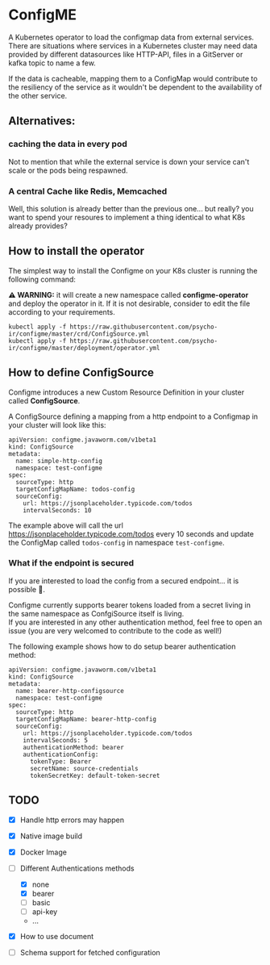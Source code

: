 ConfigME
========
A Kubernetes operator to load the configmap data from external services.
There are situations where services in a Kubernetes cluster may need data provided by different datasources 
like HTTP-API, files in a GitServer or kafka topic to name a few.

If the data is cacheable, mapping them to a ConfigMap would contribute to the resiliency of the service as it wouldn't be dependent to the availability of the other service.

## Alternatives:

### caching the data in every pod

Not to mention that while the external service is down your service can't scale or the pods being respawned. 

### A central Cache like Redis, Memcached

Well, this solution is already better than the previous one... 
but really? you want to spend your resoures to implement a thing identical to what K8s already provides?

## How to install the operator

The simplest way to install the Configme on your K8s cluster is running the following command:

**⚠ WARNING:** it will create a new namespace called **configme-operator** and deploy the operator in it. 
If it is not desirable, consider to edit the file according to your requirements.
```
kubectl apply -f https://raw.githubusercontent.com/psycho-ir/configme/master/crd/ConfigSource.yml
kubectl apply -f https://raw.githubusercontent.com/psycho-ir/configme/master/deployment/operator.yml 
```

## How to define ConfigSource

Configme introduces a new Custom Resource Definition in your cluster called **ConfigSource**. 

A ConfigSource defining a mapping from a http endpoint to a Configmap in your cluster will look like this: 

```
apiVersion: configme.javaworm.com/v1beta1
kind: ConfigSource
metadata:
  name: simple-http-config
  namespace: test-configme
spec:
  sourceType: http
  targetConfigMapName: todos-config
  sourceConfig: 
    url: https://jsonplaceholder.typicode.com/todos
    intervalSeconds: 10
```

The example above will call the url https://jsonplaceholder.typicode.com/todos every 10 seconds and update the ConfigMap called `todos-config` in namespace `test-configme`.


### What if the endpoint is secured

If you are interested to load the config from a secured endpoint... it is possible :tada:.

Configme currently supports bearer tokens loaded from a secret living in the same namespace as ConfgiSource itself is living.  
If you are interested in any other authentication method, feel free to open an issue (you are very welcomed to contribute to the code as well!)

The following example shows how to do setup bearer authentication method:

```
apiVersion: configme.javaworm.com/v1beta1
kind: ConfigSource
metadata:
  name: bearer-http-configsource
  namespace: test-configme
spec:
  sourceType: http
  targetConfigMapName: bearer-http-config
  sourceConfig:
    url: https://jsonplaceholder.typicode.com/todos
    intervalSeconds: 5
    authenticationMethod: bearer
    authenticationConfig:
      tokenType: Bearer
      secretName: source-credentials
      tokenSecretKey: default-token-secret

```


 

## TODO

- [X] Handle http errors may happen
- [X] Native image build
- [x] Docker Image
- [ ] Different Authentications methods
  - [x] none
  - [x] bearer
  - [ ] basic
  - [ ] api-key
  - ...
- [X] How to use document
- [ ] Schema support for fetched configuration


